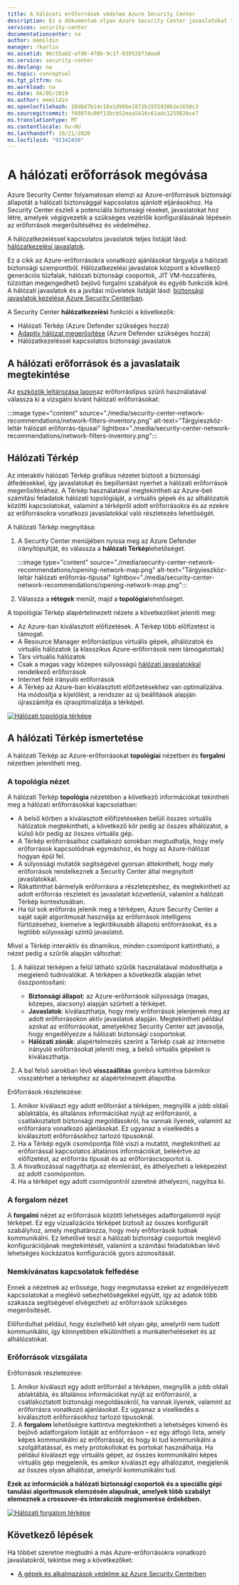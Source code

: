 ```yaml
---
title: A hálózati erőforrások védelme Azure Security Center
description: Ez a dokumentum olyan Azure Security Center javaslatokat tartalmaz, amelyek segítenek az Azure-hálózati erőforrások védelmében és a biztonsági szabályzatoknak való megfelelésben.
services: security-center
documentationcenter: na
author: memildin
manager: rkarlin
ms.assetid: 96c55a02-afd6-478b-9c1f-039528f3dea0
ms.service: security-center
ms.devlang: na
ms.topic: conceptual
ms.tgt_pltfrm: na
ms.workload: na
ms.date: 04/05/2019
ms.author: memildin
ms.openlocfilehash: 28d0d7b14c18a1d98be1872b1555930b2e1650c3
ms.sourcegitcommit: f88074c00f13bcb52eaa5416c61adc1259826ce7
ms.translationtype: MT
ms.contentlocale: hu-HU
ms.lasthandoff: 10/21/2020
ms.locfileid: "92342450"
---
```

# <a name="protect-your-network-resources"></a>A hálózati erőforrások megóvása
Azure Security Center folyamatosan elemzi az Azure-erőforrások biztonsági állapotát a hálózati biztonsággal kapcsolatos ajánlott eljárásokhoz. Ha Security Center észleli a potenciális biztonsági réseket, javaslatokat hoz létre, amelyek végigvezetik a szükséges vezérlők konfigurálásának lépésein az erőforrások megerősítéséhez és védelméhez.

A hálózatkezeléssel kapcsolatos javaslatok teljes listáját lásd: [hálózatkezelési javaslatok](recommendations-reference.md#recs-network).

Ez a cikk az Azure-erőforrásokra vonatkozó ajánlásokat tárgyalja a hálózati biztonsági szempontból. Hálózatkezelési javaslatok központ a következő generációs tűzfalak, hálózati biztonsági csoportok, JIT VM-hozzáférés, túlzottan megengedhető bejövő forgalmi szabályok és egyéb funkciók köré. A hálózati javaslatok és a javítási műveletek listáját lásd: [biztonsági javaslatok kezelése Azure Security Centerban](security-center-recommendations.md).

A Security Center **hálózatkezelési** funkciói a következők: 

- Hálózati Térkép (Azure Defender szükséges hozzá)
- [Adaptív hálózat megerősítése](security-center-adaptive-network-hardening.md) (Azure Defender szükséges hozzá)
- Hálózatkezeléssel kapcsolatos biztonsági javaslatok
 
## <a name="view-your-networking-resources-and-their-recommendations"></a>A hálózati erőforrások és a javaslataik megtekintése

Az [eszközök leltározása lapon](asset-inventory.md)az erőforrástípus szűrő használatával válassza ki a vizsgálni kívánt hálózati erőforrásokat:

:::image type="content" source="./media/security-center-network-recommendations/network-filters-inventory.png" alt-text="Tárgyieszköz-leltár hálózati erőforrás-típusai" lightbox="./media/security-center-network-recommendations/network-filters-inventory.png":::


## <a name="network-map"></a>Hálózati Térkép

Az interaktív hálózati Térkép grafikus nézetet biztosít a biztonsági átfedésekkel, így javaslatokat és bepillantást nyerhet a hálózati erőforrások megerősítéséhez. A Térkép használatával megtekintheti az Azure-beli számítási feladatok hálózati topológiáját, a virtuális gépek és az alhálózatok közötti kapcsolatokat, valamint a térképről adott erőforrásokra és az ezekre az erőforrásokra vonatkozó javaslatokkal való részletezés lehetőségét.

A hálózati Térkép megnyitása:

1. A Security Center menüjében nyissa meg az Azure Defender irányítópultját, és válassza a **hálózati Térkép**lehetőséget.

    :::image type="content" source="./media/security-center-network-recommendations/opening-network-map.png" alt-text="Tárgyieszköz-leltár hálózati erőforrás-típusai" lightbox="./media/security-center-network-recommendations/opening-network-map.png":::

1. Válassza a **rétegek** menüt, majd a **topológia**lehetőséget.
 
A topológiai Térkép alapértelmezett nézete a következőket jeleníti meg:

- Az Azure-ban kiválasztott előfizetések. A Térkép több előfizetést is támogat.
- A Resource Manager erőforrástípus virtuális gépek, alhálózatok és virtuális hálózatok (a klasszikus Azure-erőforrások nem támogatottak)
- Társ virtuális hálózatok
- Csak a magas vagy közepes súlyosságú [hálózati javaslatokkal](security-center-recommendations.md) rendelkező erőforrások  
- Internet felé irányuló erőforrások
- A Térkép az Azure-ban kiválasztott előfizetésekhez van optimalizálva. Ha módosítja a kijelölést, a rendszer az új beállítások alapján újraszámítja és újraoptimalizálja a térképet.  

[![Hálózati topológia térképe](./media/security-center-network-recommendations/network-map-info.png)](./media/security-center-network-recommendations/network-map-info.png#lightbox)

## <a name="understanding-the-network-map"></a>A hálózati Térkép ismertetése

A hálózati Térkép az Azure-erőforrásokat **topológiai** nézetben és **forgalmi** nézetben jelenítheti meg. 

### <a name="the-topology-view"></a>A topológia nézet

A hálózati Térkép **topológia** nézetében a következő információkat tekintheti meg a hálózati erőforrásokkal kapcsolatban:

- A belső körben a kiválasztott előfizetéseken belüli összes virtuális hálózatok megtekintheti, a következő kör pedig az összes alhálózatot, a külső kör pedig az összes virtuális gép.
- A Térkép erőforrásaihoz csatlakozó sorokban megtudhatja, hogy mely erőforrások kapcsolódnak egymáshoz, és hogy az Azure-hálózat hogyan épül fel. 
- A súlyossági mutatók segítségével gyorsan áttekintheti, hogy mely erőforrások rendelkeznek a Security Center által megnyitott javaslatokkal.
- Rákattinthat bármelyik erőforrásra a részletezéshez, és megtekintheti az adott erőforrás részleteit és javaslatait közvetlenül, valamint a hálózati Térkép kontextusában.  
- Ha túl sok erőforrás jelenik meg a térképen, Azure Security Center a saját saját algoritmusát használja az erőforrások intelligens fürtözéséhez, kiemelve a legkritikusabb állapotú erőforrásokat, és a legtöbb súlyossági szintű javaslatot. 

Mivel a Térkép interaktív és dinamikus, minden csomópont kattintható, a nézet pedig a szűrők alapján változhat:

1. A hálózat térképen a felül látható szűrők használatával módosíthatja a megjelenő tudnivalókat. A térképen a következők alapján lehet összpontosítani:

   -  **Biztonsági állapot**: az Azure-erőforrások súlyossága (magas, közepes, alacsony) alapján szűrheti a térképet.
   - **Javaslatok**: kiválaszthatja, hogy mely erőforrások jelenjenek meg az adott erőforrásokon aktív javaslatok alapján. Megtekintheti például azokat az erőforrásokat, amelyekhez Security Center azt javasolja, hogy engedélyezze a hálózati biztonsági csoportokat.
   - **Hálózati zónák**: alapértelmezés szerint a Térkép csak az internetre irányuló erőforrásokat jeleníti meg, a belső virtuális gépeket is kiválaszthatja.
 
2. A bal felső sarokban lévő **visszaállítás** gombra kattintva bármikor visszatérhet a térképhez az alapértelmezett állapotba.

Erőforrások részletezése:

1. Amikor kiválaszt egy adott erőforrást a térképen, megnyílik a jobb oldali ablaktábla, és általános információkat nyújt az erőforrásról, a csatlakoztatott biztonsági megoldásokról, ha vannak ilyenek, valamint az erőforrásra vonatkozó ajánlásokat. Ez ugyanaz a viselkedés a kiválasztott erőforrásokhoz tartozó típusoknál. 
2. Ha a Térkép egyik csomópontja fölé viszi a mutatót, megtekintheti az erőforrással kapcsolatos általános információkat, beleértve az előfizetést, az erőforrás típusát és az erőforráscsoportot is.
3. A hivatkozással nagyíthatja az elemleírást, és áthelyezheti a leképezést az adott csomóponton. 
4. Ha a térképet egy adott csomópontról szeretné áthelyezni, nagyítsa ki.

### <a name="the-traffic-view"></a>A forgalom nézet

A **forgalmi** nézet az erőforrások közötti lehetséges adatforgalomról nyújt térképet. Ez egy vizualizációs térképet biztosít az összes konfigurált szabályhoz, amely meghatározza, hogy mely erőforrások tudnak kommunikálni. Ez lehetővé teszi a hálózati biztonsági csoportok meglévő konfigurációjának megtekintését, valamint a számítási feladatokban lévő lehetséges kockázatos konfigurációk gyors azonosítását.

### <a name="uncover-unwanted-connections"></a>Nemkívánatos kapcsolatok felfedése

Ennek a nézetnek az erőssége, hogy megmutassa ezeket az engedélyezett kapcsolatokat a meglévő sebezhetőségekkel együtt, így az adatok több szakasza segítségével elvégezheti az erőforrások szükséges megerősítését. 

Előfordulhat például, hogy észlelhető két olyan gép, amelyről nem tudott kommunikálni, így könnyebben elkülönítheti a munkaterheléseket és az alhálózatokat.

### <a name="investigate-resources"></a>Erőforrások vizsgálata

Erőforrások részletezése:

1. Amikor kiválaszt egy adott erőforrást a térképen, megnyílik a jobb oldali ablaktábla, és általános információkat nyújt az erőforrásról, a csatlakoztatott biztonsági megoldásokról, ha vannak ilyenek, valamint az erőforrásra vonatkozó ajánlásokat. Ez ugyanaz a viselkedés a kiválasztott erőforrásokhoz tartozó típusoknál. 
2. A **forgalom** lehetőségre kattintva megtekintheti a lehetséges kimenő és bejövő adatforgalom listáját az erőforráson – ez egy átfogó lista, amely képes kommunikálni az erőforrással, és hogy ki tud kommunikálni a szolgáltatással, és mely protokollokat és portokat használhatja. Ha például kiválaszt egy virtuális gépet, az összes kommunikálni képes virtuális gép megjelenik, és amikor kiválaszt egy alhálózatot, megjelenik az összes olyan alhálózat, amelyről kommunikálni tud.

**Ezek az információk a hálózati biztonsági csoportok és a speciális gépi tanulási algoritmusok elemzésén alapulnak, amelyek több szabályt elemeznek a crossover-és interakciók megismerése érdekében.** 

[![Hálózati forgalom térképe](./media/security-center-network-recommendations/network-map-traffic.png)](./media/security-center-network-recommendations/network-map-traffic.png#lightbox)


## <a name="next-steps"></a>Következő lépések

Ha többet szeretne megtudni a más Azure-erőforrásokra vonatkozó javaslatokról, tekintse meg a következőket:

- [A gépek és alkalmazások védelme az Azure Security Centerben](./asset-inventory.md)